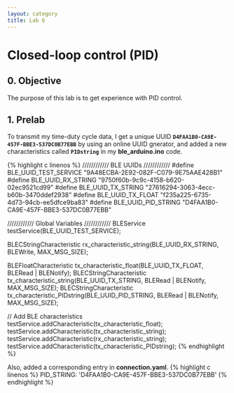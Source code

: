 ```yaml
---
layout: category
title: Lab 6
---
```


# Closed-loop control (PID)

## 0. Objective
The purpose of this lab is to get experience with PID control.

## 1. Prelab
To transmit my time-duty cycle data, I get a unique UUID **`D4FAA1B0-CA9E-457F-BBE3-537DC0B77EBB`** by using an online UUID gnerator, and added a new characteristics called **`PIDstring`** in my **ble_arduino.ino** code.

{% highlight c linenos %}
//////////// BLE UUIDs ////////////
#define BLE_UUID_TEST_SERVICE "9A48ECBA-2E92-082F-C079-9E75AAE428B1"
#define BLE_UUID_RX_STRING "9750f60b-9c9c-4158-b620-02ec9521cd99"
#define BLE_UUID_TX_STRING "27616294-3063-4ecc-b60b-3470ddef2938"
#define BLE_UUID_TX_FLOAT "f235a225-6735-4d73-94cb-ee5dfce9ba83"
#define BLE_UUID_PID_STRING "D4FAA1B0-CA9E-457F-BBE3-537DC0B77EBB"

//////////// Global Variables ////////////
BLEService testService(BLE_UUID_TEST_SERVICE);

BLECStringCharacteristic rx_characteristic_string(BLE_UUID_RX_STRING, BLEWrite, MAX_MSG_SIZE);

BLEFloatCharacteristic tx_characteristic_float(BLE_UUID_TX_FLOAT, BLERead | BLENotify);
BLECStringCharacteristic tx_characteristic_string(BLE_UUID_TX_STRING, BLERead | BLENotify, MAX_MSG_SIZE);
BLECStringCharacteristic tx_characteristic_PIDstring(BLE_UUID_PID_STRING, BLERead | BLENotify, MAX_MSG_SIZE);

// Add BLE characteristics
testService.addCharacteristic(tx_characteristic_float);
testService.addCharacteristic(tx_characteristic_string);
testService.addCharacteristic(rx_characteristic_string);
testService.addCharacteristic(tx_characteristic_PIDstring);
{% endhighlight %}

Also, added a corresponding entry in **connection.yaml**.
{% highlight c linenos %}
PID_STRING: 'D4FAA1B0-CA9E-457F-BBE3-537DC0B77EBB'
{% endhighlight %}
